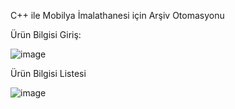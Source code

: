 C++ ile Mobilya İmalathanesi için Arşiv Otomasyonu

Ürün Bilgisi Giriş:

![image](https://github.com/user-attachments/assets/c871bc5f-2e83-4646-8d85-2d18cc585c47)

Ürün Bilgisi Listesi

![image](https://github.com/user-attachments/assets/0f226c34-1884-49b4-ac9d-c78a47c17262)
